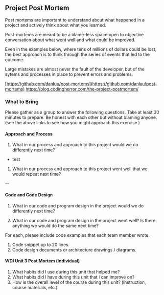 ## Project Post Mortem
Post mortems are important to understand about what happened in a project and actively think about what you learned.

Post-mortems are meant to be a blame-less space open to objective conversation about what went well and what could be improved.

Even in the examples below, where tens of millions of dollars could be lost, the best approach is to think through the series of events that led to the outcome.

Large mistakes are almost never the fault of the developer, but of the sytems and processes in place to prevent errors and problems.

[https://github.com/danluu/post-mortems](https://github.com/danluu/post-mortems)
https://blog.codinghorror.com/the-project-postmortem/



### What to Bring
Please gather as a group to answer the following questions. Take at least 30 minutes to prepare. Be honest with each other but without blaming anyone. (see the above links to see how you might approach this exercise )

#### Approach and Process

1. What in our process and approach to this project would we do differently next time?

* test

1. What in our process and approach to this project went well that we would repeat next time?


--

#### Code and Code Design

1. What in our code and program design in the project would we do differently next time?

1. What in our code and program design in the project went well? Is there anything we would do the same next time?

  For each, please include code examples that each team member wrote.
  1. Code snippet up to 20 lines.
  2. Code design documents or architecture drawings / diagrams.

#### WDI Unit 3 Post Mortem (individual)
1. What habits did I use during this unit that helped me?
2. What habits did I have during this unit that I can improve on?
3. How is the overall level of the course during this unit? (instruction, course materials, etc.)
